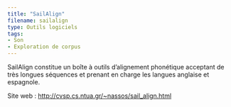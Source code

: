 ```yaml
---
title: "SailAlign"
filename: sailalign
type: Outils logiciels
tags:
- Son
- Exploration de corpus
---
```


SailAlign constitue un boîte à outils d’alignement phonétique acceptant de très longues séquences et prenant en charge les langues anglaise et espagnole.

Site web : <http://cvsp.cs.ntua.gr/~nassos/sail_align.html>

